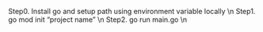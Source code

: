 Step0. Install go and setup path using environment variable locally \n
Step1. go mod init “project name” \n
Step2. go run main.go \n
